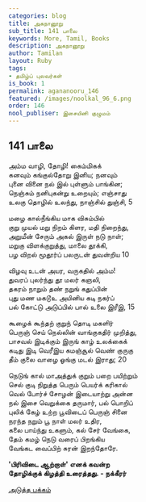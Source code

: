 ```yaml
---
categories: blog
title: அகநானூறு
sub_title: 141 பாலை
keywords: More, Tamil, Books
description: அகநானூறு
author: Tamilan
layout: Ruby
tags:
- தமிழ்ப் புலவர்கள்
is_book: 1
permalink: agananooru_146
featured: /images/noolkal_96_6.png
order: 146
nool_publiser: இசையினி குழுமம்
---
```



## 141 பாலை

அம்ம வாழி, தோழி! கைம்மிகக்  
கனவும் கங்குல்தோறு இனிய; நனவும்  
புனை வினை நல் இல் புள்ளும் பாங்கின;  
நெஞ்சும் நனிபுகன்று உறையும்; எஞ்சாது  
உலகு தொழில் உலந்து, நாஞ்சில் துஞ்சி, 5

மழை கால்நீங்கிய மாக விசும்பில்  
குறு முயல் மறு நிறம் கிளர, மதி நிறைந்து,  
அறுமீன் சேரும் அகல் இருள் நடு நாள்;  
மறுகு விளக்குறுத்து, மாலை தூக்கி,  
பழ விறல் மூதூர்ப் பலருடன் துவன்றிய 10

விழவு உடன் அயர, வருகதில் அம்ம!  
துவரப் புலர்ந்து தூ மலர் கஞலி,  
தகரம் நாறும் தண் நறுங் கதுப்பின்  
புது மண மகடூஉ அயினிய கடி நகர்ப்  
பல் கோட்டு அடுப்பில் பால் உலை இரீஇ, 15

கூழைக் கூந்தற் குறுந் தொடி மகளிர்  
பெருஞ் செய் நெல்லின் வாங்குகதிர் முறித்து,  
பாசவல் இடிக்கும் இருங் காழ் உலக்கைக்  
கடிது இடி வெரீஇய கமஞ்சூல் வெண் குருகு  
தீம் குலை வாழை ஓங்கு மடல் இராது; 20

நெடுங் கால் மாஅத்துக் குறும் பறை பயிற்றும்  
செல் குடி நிறுத்த பெரும் பெயர்க் கரிகால்  
வெல் போர்ச் சோழன் இடையாற்று அன்ன  
நல் இசை வெறுக்கை தருமார், பல் பொறிப்  
புலிக் கேழ் உற்ற பூவிடைப் பெருஞ் சினை  
நரந்த நறும் பூ நாள் மலர் உதிர,  
கலை பாய்ந்து உகளும், கல் சேர் வேங்கை,  
தேம் கமழ் நெடு வரைப் பிறங்கிய  
வேங்கட வைப்பிற் சுரன் இறந்தோரே.

**'பிரிவிடை ஆற்றாள்' எனக் கவன்ற  
தோழிக்குக் கிழத்தி உரைத்தது. - நக்கீரர்**

[அடுத்த பக்கம்](agananooru_147)